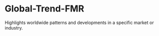 # Global-Trend-FMR
Highlights worldwide patterns and developments in a specific market or industry.
